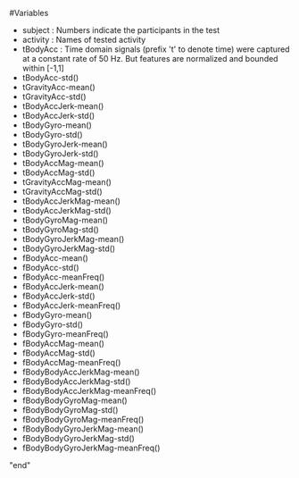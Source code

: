 
#Variables
- subject : Numbers indicate the participants in the test
- activity : Names of tested activity 
- tBodyAcc : Time domain signals (prefix 't' to denote time) were captured at a constant rate of 50 Hz. But features are normalized and bounded within [-1,1]
- tBodyAcc-std()
- tGravityAcc-mean()
- tGravityAcc-std()
- tBodyAccJerk-mean()
- tBodyAccJerk-std()
- tBodyGyro-mean()
- tBodyGyro-std()
- tBodyGyroJerk-mean()
- tBodyGyroJerk-std()
- tBodyAccMag-mean()
- tBodyAccMag-std()
- tGravityAccMag-mean()
- tGravityAccMag-std()
- tBodyAccJerkMag-mean()
- tBodyAccJerkMag-std()
- tBodyGyroMag-mean()
- tBodyGyroMag-std()
- tBodyGyroJerkMag-mean()
- tBodyGyroJerkMag-std()
- fBodyAcc-mean()
- fBodyAcc-std()
- fBodyAcc-meanFreq()
- fBodyAccJerk-mean()
- fBodyAccJerk-std()
- fBodyAccJerk-meanFreq()
- fBodyGyro-mean()
- fBodyGyro-std()
- fBodyGyro-meanFreq()
- fBodyAccMag-mean()
- fBodyAccMag-std()
- fBodyAccMag-meanFreq()
- fBodyBodyAccJerkMag-mean()
- fBodyBodyAccJerkMag-std()
- fBodyBodyAccJerkMag-meanFreq()
- fBodyBodyGyroMag-mean()
- fBodyBodyGyroMag-std()
- fBodyBodyGyroMag-meanFreq()
- fBodyBodyGyroJerkMag-mean()
- fBodyBodyGyroJerkMag-std()
- fBodyBodyGyroJerkMag-meanFreq()

"end"
